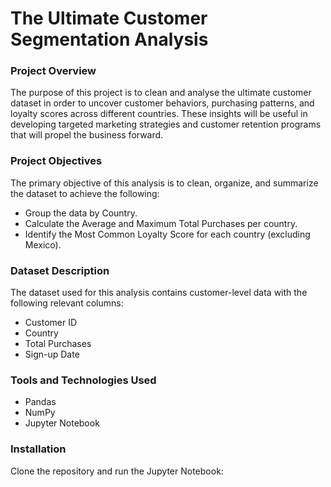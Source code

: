 # The Ultimate Customer Segmentation Analysis

### Project Overview
The purpose of this project is to clean and analyse the ultimate customer dataset in order to uncover customer behaviors, purchasing patterns, and loyalty scores across different countries. These insights will be useful in developing targeted marketing strategies and customer retention programs that will propel the business forward.

### Project Objectives
The primary objective of this analysis is to clean, organize, and summarize the dataset to achieve the following:
- Group the data by Country.
- Calculate the Average and Maximum Total Purchases per country.
- Identify the Most Common Loyalty Score for each country (excluding Mexico).

### Dataset Description
The dataset used for this analysis contains customer-level data with the following relevant columns:
- Customer ID
- Country
- Total Purchases
- Sign-up Date

### Tools and Technologies Used
- Pandas
- NumPy
- Jupyter Notebook

### Installation
Clone the repository and run the Jupyter Notebook:
